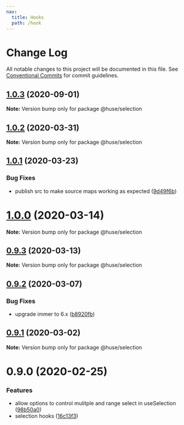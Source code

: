 ```yaml
---
nav:
  title: Hooks
  path: /hook
---
```


# Change Log

All notable changes to this project will be documented in this file.
See [Conventional Commits](https://conventionalcommits.org) for commit guidelines.

## [1.0.3](https://github.com/ecomfe/react-hooks/compare/@huse/selection@1.0.2...@huse/selection@1.0.3) (2020-09-01)

**Note:** Version bump only for package @huse/selection





## [1.0.2](https://github.com/ecomfe/react-hooks/compare/@huse/selection@1.0.1...@huse/selection@1.0.2) (2020-03-31)

**Note:** Version bump only for package @huse/selection





## [1.0.1](https://github.com/ecomfe/react-hooks/compare/@huse/selection@0.9.2...@huse/selection@1.0.1) (2020-03-23)


### Bug Fixes

* publish src to make source maps working as expected ([9d49f6b](https://github.com/ecomfe/react-hooks/commit/9d49f6b294a445c302f05da958c6e427e7eae669))





# [1.0.0](https://github.com/ecomfe/react-hooks/compare/@huse/selection@0.9.2...@huse/selection@1.0.0) (2020-03-14)

**Note:** Version bump only for package @huse/selection





## [0.9.3](https://github.com/ecomfe/react-hooks/compare/@huse/selection@0.9.2...@huse/selection@0.9.3) (2020-03-13)

**Note:** Version bump only for package @huse/selection





## [0.9.2](https://github.com/ecomfe/react-hooks/compare/@huse/selection@0.9.1...@huse/selection@0.9.2) (2020-03-07)


### Bug Fixes

* upgrade immer to 6.x ([b8920fb](https://github.com/ecomfe/react-hooks/commit/b8920fb67a14bd111b543efdcd58b67b8277ba46))





## [0.9.1](https://github.com/ecomfe/react-hooks/compare/@huse/selection@0.9.0...@huse/selection@0.9.1) (2020-03-02)

**Note:** Version bump only for package @huse/selection





# 0.9.0 (2020-02-25)


### Features

* allow options to control mulitple and range select in useSelection ([98b50a0](https://github.com/ecomfe/react-hooks/commit/98b50a046d72ca7bbe24ca00780d74addb2572ca))
* selection hooks ([16c13f3](https://github.com/ecomfe/react-hooks/commit/16c13f36abdff8055e2acd4880ebd8994ffcb64b))
